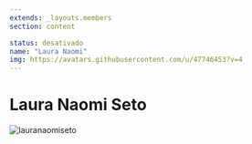 ```yaml
---
extends: _layouts.members
section: content

status: desativado
name: "Laura Naomi"
img: https://avatars.githubusercontent.com/u/47746453?v=4
---
```


# Laura Naomi Seto

![lauranaomiseto]()